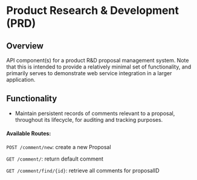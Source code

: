 # Product Research & Development (PRD)

## Overview

API component(s) for a product R&D proposal management system. 
Note that this is intended to provide a relatively minimal set of functionality,
and primarily serves to demonstrate web service integration in a larger application.

## Functionality

  * Maintain persistent records of comments relevant to a proposal, throughout its lifecycle, 
  for auditing and tracking purposes.

#### Available Routes:

`POST /comment/new`: create a new Proposal

`GET /comment/`: return default comment
 
`GET /comment/find/{id}`: retrieve all comments for proposalID
